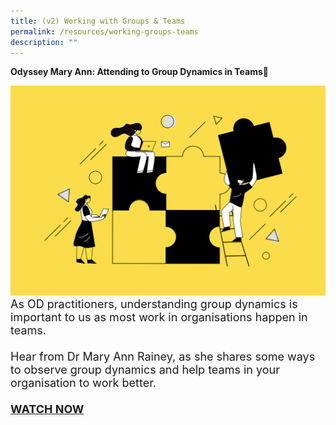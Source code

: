```yaml
---
title: (v2) Working with Groups & Teams
permalink: /resources/working-groups-teams
description: ""
---
```

<b>Odyssey Mary Ann: Attending to Group Dynamics in Teams</b>
<table><div class="row"> <div class="col is-5"> <figure style="margin:0;"> <img src="/images/Team%20Development.jpg" alt="employee engagement"> </figure> </div> <div class="col is-7"> <font size="4">As OD practitioners, understanding group dynamics is important to us as most work in organisations happen in teams.<br><br>Hear from Dr Mary Ann Rainey, as she shares some ways to observe group dynamics and help teams in your organisation to work better. <br><br><strong><a href ="https://vimeo.com/130939928">WATCH NOW</a></strong></div></table>

